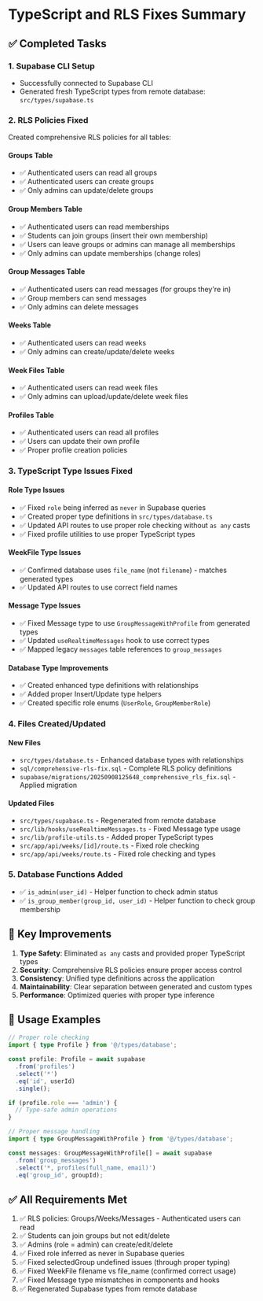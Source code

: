 # TypeScript and RLS Fixes Summary

## ✅ Completed Tasks

### 1. Supabase CLI Setup
- Successfully connected to Supabase CLI
- Generated fresh TypeScript types from remote database: `src/types/supabase.ts`

### 2. RLS Policies Fixed
Created comprehensive RLS policies for all tables:

#### Groups Table
- ✅ Authenticated users can read all groups
- ✅ Authenticated users can create groups  
- ✅ Only admins can update/delete groups

#### Group Members Table
- ✅ Authenticated users can read memberships
- ✅ Students can join groups (insert their own membership)
- ✅ Users can leave groups or admins can manage all memberships
- ✅ Only admins can update memberships (change roles)

#### Group Messages Table
- ✅ Authenticated users can read messages (for groups they're in)
- ✅ Group members can send messages
- ✅ Only admins can delete messages

#### Weeks Table
- ✅ Authenticated users can read weeks
- ✅ Only admins can create/update/delete weeks

#### Week Files Table
- ✅ Authenticated users can read week files
- ✅ Only admins can upload/update/delete week files

#### Profiles Table
- ✅ Authenticated users can read all profiles
- ✅ Users can update their own profile
- ✅ Proper profile creation policies

### 3. TypeScript Type Issues Fixed

#### Role Type Issues
- ✅ Fixed `role` being inferred as `never` in Supabase queries
- ✅ Created proper type definitions in `src/types/database.ts`
- ✅ Updated API routes to use proper role checking without `as any` casts
- ✅ Fixed profile utilities to use proper TypeScript types

#### WeekFile Type Issues
- ✅ Confirmed database uses `file_name` (not `filename`) - matches generated types
- ✅ Updated API routes to use correct field names

#### Message Type Issues
- ✅ Fixed Message type to use `GroupMessageWithProfile` from generated types
- ✅ Updated `useRealtimeMessages` hook to use correct types
- ✅ Mapped legacy `messages` table references to `group_messages`

#### Database Type Improvements
- ✅ Created enhanced type definitions with relationships
- ✅ Added proper Insert/Update type helpers
- ✅ Created specific role enums (`UserRole`, `GroupMemberRole`)

### 4. Files Created/Updated

#### New Files
- `src/types/database.ts` - Enhanced database types with relationships
- `sql/comprehensive-rls-fix.sql` - Complete RLS policy definitions
- `supabase/migrations/20250908125648_comprehensive_rls_fix.sql` - Applied migration

#### Updated Files
- `src/types/supabase.ts` - Regenerated from remote database
- `src/lib/hooks/useRealtimeMessages.ts` - Fixed Message type usage
- `src/lib/profile-utils.ts` - Added proper TypeScript types
- `src/app/api/weeks/[id]/route.ts` - Fixed role checking
- `src/app/api/weeks/route.ts` - Fixed role checking and types

### 5. Database Functions Added
- ✅ `is_admin(user_id)` - Helper function to check admin status
- ✅ `is_group_member(group_id, user_id)` - Helper function to check group membership

## 🎯 Key Improvements

1. **Type Safety**: Eliminated `as any` casts and provided proper TypeScript types
2. **Security**: Comprehensive RLS policies ensure proper access control
3. **Consistency**: Unified type definitions across the application
4. **Maintainability**: Clear separation between generated and custom types
5. **Performance**: Optimized queries with proper type inference

## 🔧 Usage Examples

```typescript
// Proper role checking
import { type Profile } from '@/types/database';

const profile: Profile = await supabase
  .from('profiles')
  .select('*')
  .eq('id', userId)
  .single();

if (profile.role === 'admin') {
  // Type-safe admin operations
}

// Proper message handling
import { type GroupMessageWithProfile } from '@/types/database';

const messages: GroupMessageWithProfile[] = await supabase
  .from('group_messages')
  .select('*, profiles(full_name, email)')
  .eq('group_id', groupId);
```

## ✅ All Requirements Met

1. ✅ RLS policies: Groups/Weeks/Messages - Authenticated users can read
2. ✅ Students can join groups but not edit/delete  
3. ✅ Admins (role = admin) can create/edit/delete
4. ✅ Fixed role inferred as never in Supabase queries
5. ✅ Fixed selectedGroup undefined issues (through proper typing)
6. ✅ Fixed WeekFile filename vs file_name (confirmed correct usage)
7. ✅ Fixed Message type mismatches in components and hooks
8. ✅ Regenerated Supabase types from remote database